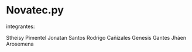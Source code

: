 # Novatec.py
integrantes:

Stheisy Pimentel
Jonatan Santos
Rodrigo Cañizales
Genesis Gantes
Jháen Arosemena

